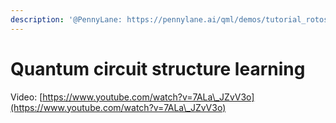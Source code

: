 ```yaml
---
description: '@PennyLane: https://pennylane.ai/qml/demos/tutorial_rotoselect.html'
---
```


# Quantum circuit structure learning

Video: [https://www.youtube.com/watch?v=7ALa\_JZvV3o](https://www.youtube.com/watch?v=7ALa\_JZvV3o)
